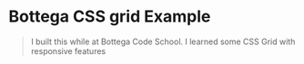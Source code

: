 # Bottega CSS grid Example

> I built this while at Bottega Code School.
> I learned some CSS Grid with responsive features
